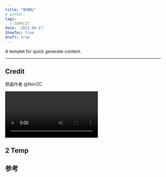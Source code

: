 ```yaml
---
title: "玻璃松"
# author: 
tags:
  - TEMPLET
date: '2022-04-17'
ShowToc: true
draft: true
---
```

A templet for quick generate content.
<!--more-->

---

## Credit
原画作者 @NoriZC


<video width="auto" height="auto" controls>  
  <source src="http://dynais-imh-hub.oss-cn-hangzhou.aliyuncs.com/video/%E7%8E%BB%E7%92%83%E6%9D%BE%20%5B%E6%9C%80%E4%BC%98%E5%8C%96%E7%9A%84%E8%B4%A8%E9%87%8F%E5%92%8C%E5%A4%A7%E5%B0%8F%5D.mp4" type="video/mp4">  
您的浏览器不支持 video 标签。  
</video>

## 2 Temp

## 参考